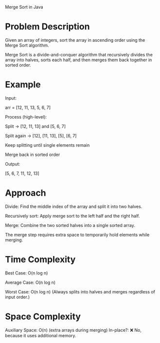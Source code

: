 Merge Sort in Java
# Problem Description

Given an array of integers, sort the array in ascending order using the Merge Sort algorithm.

Merge Sort is a divide-and-conquer algorithm that recursively divides the array into halves, sorts each half, and then merges them back together in sorted order.

# Example

Input:

arr = [12, 11, 13, 5, 6, 7]


Process (high-level):

Split → [12, 11, 13] and [5, 6, 7]

Split again → [12], [11, 13], [5], [6, 7]

Keep splitting until single elements remain

Merge back in sorted order

Output:

[5, 6, 7, 11, 12, 13]

# Approach

Divide: Find the middle index of the array and split it into two halves.

Recursively sort: Apply merge sort to the left half and the right half.

Merge: Combine the two sorted halves into a single sorted array.

The merge step requires extra space to temporarily hold elements while merging.

# Time Complexity

Best Case: O(n log n)

Average Case: O(n log n)

Worst Case: O(n log n)
(Always splits into halves and merges regardless of input order.)

# Space Complexity

Auxiliary Space: O(n) (extra arrays during merging)
In-place?: ❌ No, because it uses additional memory.